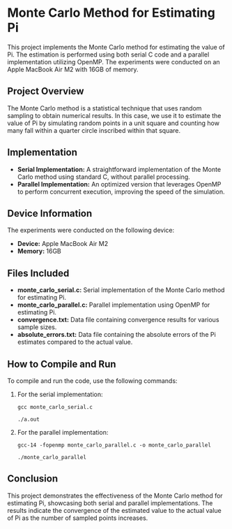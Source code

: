 <h1>Monte Carlo Method for Estimating Pi</h1>

<p>This project implements the Monte Carlo method for estimating the value of Pi. The estimation is performed using both serial C code and a parallel implementation utilizing OpenMP. The experiments were conducted on an Apple MacBook Air M2 with 16GB of memory.</p>

<h2>Project Overview</h2>
<p>The Monte Carlo method is a statistical technique that uses random sampling to obtain numerical results. In this case, we use it to estimate the value of Pi by simulating random points in a unit square and counting how many fall within a quarter circle inscribed within that square.</p>

<h2>Implementation</h2>
<ul>
    <li><strong>Serial Implementation:</strong> A straightforward implementation of the Monte Carlo method using standard C, without parallel processing.</li>
    <li><strong>Parallel Implementation:</strong> An optimized version that leverages OpenMP to perform concurrent execution, improving the speed of the simulation.</li>
</ul>

<h2>Device Information</h2>
<p>The experiments were conducted on the following device:</p>
<ul>
    <li><strong>Device:</strong> Apple MacBook Air M2</li>
    <li><strong>Memory:</strong> 16GB</li>
</ul>

<h2>Files Included</h2>
<ul>
    <li><strong>monte_carlo_serial.c:</strong> Serial implementation of the Monte Carlo method for estimating Pi.</li>
    <li><strong>monte_carlo_parallel.c:</strong> Parallel implementation using OpenMP for estimating Pi.</li>
    <li><strong>convergence.txt:</strong> Data file containing convergence results for various sample sizes.</li>
    <li><strong>absolute_errors.txt:</strong> Data file containing the absolute errors of the Pi estimates compared to the actual value.</li>
</ul>

<h2>How to Compile and Run</h2>
<p>To compile and run the code, use the following commands:</p>
<ol>
    <li>For the serial implementation:</li>
    <pre><code>gcc monte_carlo_serial.c</code></pre>
    <pre><code>./a.out</code></pre>
    <li>For the parallel implementation:</li>
    <pre><code>gcc-14 -fopenmp monte_carlo_parallel.c -o monte_carlo_parallel</code></pre>
    <pre><code>./monte_carlo_parallel</code></pre>
</ol>

<h2>Conclusion</h2>
<p>This project demonstrates the effectiveness of the Monte Carlo method for estimating Pi, showcasing both serial and parallel implementations. The results indicate the convergence of the estimated value to the actual value of Pi as the number of sampled points increases.</p>

<!-- <h2>License</h2>
<p>This project is licensed under the MIT License - see the LICENSE file for details.</p> -->
